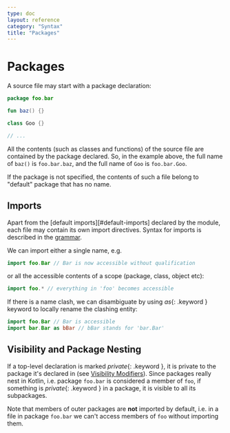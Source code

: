 ```yaml
---
type: doc
layout: reference
category: "Syntax"
title: "Packages"
---
```


# Packages

A source file may start with a package declaration:

``` kotlin
package foo.bar

fun baz() {}

class Goo {}

// ...
```

All the contents (such as classes and functions) of the source file are contained by the package declared.
So, in the example above, the full name of `baz()` is `foo.bar.baz`, and the full name of `Goo` is `foo.bar.Goo`. 
 
If the package is not specified, the contents of such a file belong to "default" package that has no name.

## Imports

Apart from the [default imports][#default-imports] declared by the module, each file may contain its own import directives. 
Syntax for imports is described in the [grammar](grammar.html#imports).

We can import either a single name, e.g.

``` kotlin
import foo.Bar // Bar is now accessible without qualification
```

or all the accessible contents of a scope (package, class, object etc):

``` kotlin
import foo.* // everything in 'foo' becomes accessible
```

If there is a name clash, we can disambiguate by using *as*{: .keyword } keyword to locally rename the clashing entity:

``` kotlin
import foo.Bar // Bar is accessible
import bar.Bar as bBar // bBar stands for 'bar.Bar'
```

## Visibility and Package Nesting

If a top-level declaration is marked *private*{: .keyword }, it is private to the package it's declared in (see [Visibility Modifiers](visibility-modifiers.html)).
Since packages really nest in Kotlin, i.e. package `foo.bar` is considered a member of `foo`, if something is *private*{: .keyword } in a package, 
it is visible to all its subpackages.

Note that members of outer packages are **not** imported by default, i.e. in a file in package `foo.bar` we can't access
members of `foo` without importing them.
